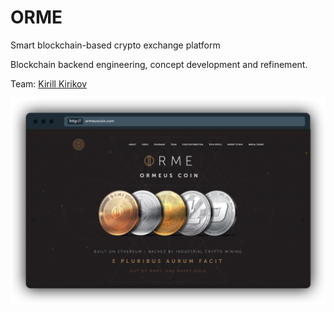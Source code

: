 # ORME

Smart blockchain-based crypto exchange platform

Blockchain backend engineering, concept development and refinement.

Team: [Kirill Kirikov](../org/team/kirill-kirikov.md)

![](../.gitbook/assets/image%20%2819%29.png)

